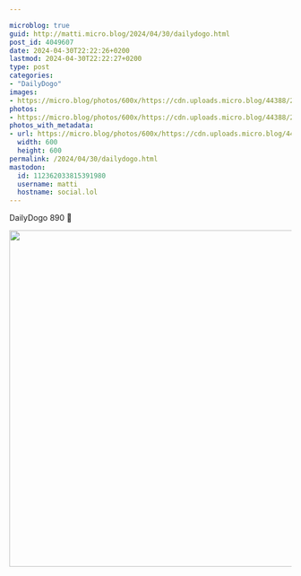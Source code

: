 ```yaml
---

microblog: true
guid: http://matti.micro.blog/2024/04/30/dailydogo.html
post_id: 4049607
date: 2024-04-30T22:22:26+0200
lastmod: 2024-04-30T22:22:27+0200
type: post
categories:
- "DailyDogo"
images:
- https://micro.blog/photos/600x/https://cdn.uploads.micro.blog/44388/2024/6d1a371383974197b884776810d18932.jpg
photos:
- https://micro.blog/photos/600x/https://cdn.uploads.micro.blog/44388/2024/6d1a371383974197b884776810d18932.jpg
photos_with_metadata:
- url: https://micro.blog/photos/600x/https://cdn.uploads.micro.blog/44388/2024/6d1a371383974197b884776810d18932.jpg
  width: 600
  height: 600
permalink: /2024/04/30/dailydogo.html
mastodon:
  id: 112362033815391980
  username: matti
  hostname: social.lol
---
```

DailyDogo 890 🐶

<img src="/media/uploads/2024/6d1a371383974197b884776810d18932.jpg" width="600" height="600" alt="" />
